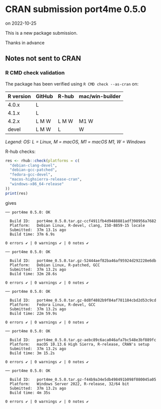 # CRAN submission port4me 0.5.0

on 2022-10-25

This is a new package submission.

Thanks in advance


## Notes not sent to CRAN

### R CMD check validation

The package has been verified using `R CMD check --as-cran` on:

| R version | GitHub | R-hub  | mac/win-builder |
| --------- | ------ | ------ | --------------- |
| 4.0.x     | L      |        |                 |
| 4.1.x     | L      |        |                 |
| 4.2.x     | L M W  | L M W  | M1 W            |
| devel     | L M W  | L      |    W            |

*Legend: OS: L = Linux, M = macOS, M1 = macOS M1, W = Windows*


R-hub checks:

```r
res <- rhub::check(platforms = c(
  "debian-clang-devel", 
  "debian-gcc-patched", 
  "fedora-gcc-devel",
  "macos-highsierra-release-cran",
  "windows-x86_64-release"
))
print(res)
```

gives

```
── port4me 0.5.0: OK

  Build ID:   port4me_0.5.0.tar.gz-ccf4911fb4d9488881adf398956a7682
  Platform:   Debian Linux, R-devel, clang, ISO-8859-15 locale
  Submitted:  37m 13.1s ago
  Build time: 37m 6.9s

0 errors ✔ | 0 warnings ✔ | 0 notes ✔

── port4me 0.5.0: OK

  Build ID:   port4me_0.5.0.tar.gz-52444aef82ba46af95924d292228e6db
  Platform:   Debian Linux, R-patched, GCC
  Submitted:  37m 13.2s ago
  Build time: 32m 28.6s

0 errors ✔ | 0 warnings ✔ | 0 notes ✔

── port4me 0.5.0: OK

  Build ID:   port4me_0.5.0.tar.gz-8d8f4882b9f84af781184cbd2d53c9cd
  Platform:   Fedora Linux, R-devel, GCC
  Submitted:  37m 13.2s ago
  Build time: 22m 59.9s

0 errors ✔ | 0 warnings ✔ | 0 notes ✔

── port4me 0.5.0: OK

  Build ID:   port4me_0.5.0.tar.gz-aebc89c6aca046afa7bc548e3bf889fc
  Platform:   macOS 10.13.6 High Sierra, R-release, CRAN's setup
  Submitted:  37m 13.2s ago
  Build time: 3m 15.2s

0 errors ✔ | 0 warnings ✔ | 0 notes ✔

── port4me 0.5.0: OK

  Build ID:   port4me_0.5.0.tar.gz-f44b9a34e5db498491b098f080045a05
  Platform:   Windows Server 2022, R-release, 32/64 bit
  Submitted:  37m 13.2s ago
  Build time: 4m 35s

0 errors ✔ | 0 warnings ✔ | 0 notes ✔
```

